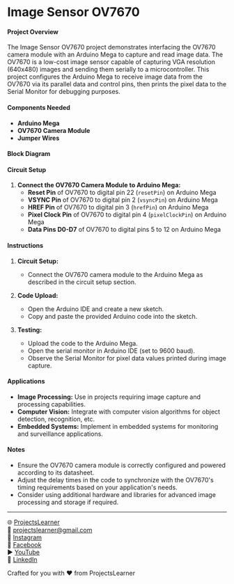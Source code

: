 # Image Sensor OV7670

#### Project Overview

The Image Sensor OV7670 project demonstrates interfacing the OV7670 camera module with an Arduino Mega to capture and read image data. The OV7670 is a low-cost image sensor capable of capturing VGA resolution (640x480) images and sending them serially to a microcontroller. This project configures the Arduino Mega to receive image data from the OV7670 via its parallel data and control pins, then prints the pixel data to the Serial Monitor for debugging purposes.

#### Components Needed

- **Arduino Mega**
- **OV7670 Camera Module**
- **Jumper Wires**

#### Block Diagram


#### Circuit Setup

1. **Connect the OV7670 Camera Module to Arduino Mega:**
   - **Reset Pin** of OV7670 to digital pin 22 (`resetPin`) on Arduino Mega
   - **VSYNC Pin** of OV7670 to digital pin 2 (`vsyncPin`) on Arduino Mega
   - **HREF Pin** of OV7670 to digital pin 3 (`hrefPin`) on Arduino Mega
   - **Pixel Clock Pin** of OV7670 to digital pin 4 (`pixelClockPin`) on Arduino Mega
   - **Data Pins D0-D7** of OV7670 to digital pins 5 to 12 on Arduino Mega

#### Instructions

1. **Circuit Setup:**
   - Connect the OV7670 camera module to the Arduino Mega as described in the circuit setup section.

2. **Code Upload:**
   - Open the Arduino IDE and create a new sketch.
   - Copy and paste the provided Arduino code into the sketch.

3. **Testing:**
   - Upload the code to the Arduino Mega.
   - Open the serial monitor in Arduino IDE (set to 9600 baud).
   - Observe the Serial Monitor for pixel data values printed during image capture.

#### Applications

- **Image Processing:** Use in projects requiring image capture and processing capabilities.
- **Computer Vision:** Integrate with computer vision algorithms for object detection, recognition, etc.
- **Embedded Systems:** Implement in embedded systems for monitoring and surveillance applications.

#### Notes

- Ensure the OV7670 camera module is correctly configured and powered according to its datasheet.
- Adjust the delay times in the code to synchronize with the OV7670's timing requirements based on your application's needs.
- Consider using additional hardware and libraries for advanced image processing and storage if required.

---

🌐 [ProjectsLearner](https://projectslearner.com/learn/arduino-mega-image-sensor-ov7670)  
📧 [projectslearner@gmail.com](mailto:projectslearner@gmail.com)  
📸 [Instagram](https://www.instagram.com/projectslearner/)  
📘 [Facebook](https://www.facebook.com/projectslearner)  
▶️ [YouTube](https://www.youtube.com/@ProjectsLearner)  
📘 [LinkedIn](https://www.linkedin.com/in/projectslearner)  

Crafted for you with ❤️ from ProjectsLearner
